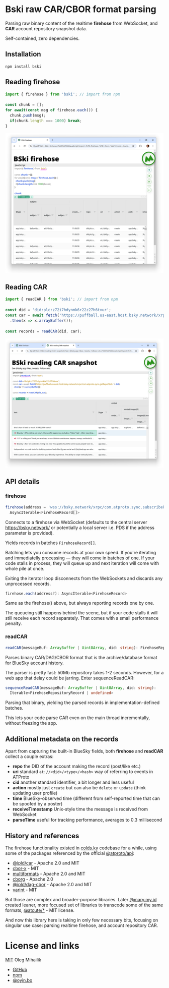 # Bski raw CAR/CBOR format parsing

Parsing raw binary content of the realtime **firehose** from WebSocket, and **CAR** account repository snapshot data.

Self-contained, zero dependencies.

## Installation

```
npm install bski
```

## Reading firehose

```JavaScript
import { firehose } from 'bski'; // import from npm

const chunk = [];
for await(const msg of firehose.each()) {
  chunk.push(msg);
  if(chunk.length === 1000) break;
}
```

[ ![Example using bski to fetch 1000 messages from the firehose](example-firehose.png) ](https://tty.wtf/%23+BSki+firehose//%60%60%60JavaScript/import+%7B+firehose+%7D+from+'bski';//const+chunk+=+%5B%5D;/for+await(const+msg+of+firehose.each())+%7B/++chunk.push(msg);/++if(chunk.length+===+1000)+break;/%7D//chunk/%60%60%60//)

## Reading CAR

```JavaScript
import { readCAR } from 'bski'; // import from npm

const did = 'did:plc:z72i7hdynmk6r22z27h6tvur';
const car = await fetch('https://puffball.us-east.host.bsky.network/xrpc/com.atproto.sync.getRepo?did=' + did)
  .then(x => x.arrayBuffer());

const records = readCAR(did, car);
```

[ ![Example using bski to fetch CAR snapshot file and parse it](example-car.png) ](https://tty.wtf/%23+BSki+reading+CAR+snapshot//See+@bsky.app+likes,+tweets,+follows+etc.//%60%60%60JavaScript/import+%7B+readCAR+%7D+from+'bski';//const+did+=+'did:plc:z72i7hdynmk6r22z27h6tvur';/const+car+=+await+fetch('https:%2F%2Fpuffball.us-east.host.bsky.network%2Fxrpc%2Fcom.atproto.sync.getRepo%3Fdid='+%2B+did)/++.then(x+=%3E+x.arrayBuffer());//const+records+=+readCAR(did,+car);//%60%60%60//)

## API details

### firehose

```TypeScript
firehose(address = 'wss://bsky.network/xrpc/com.atproto.sync.subscribeRepos'):
  AsyncIterable<FirehoseRecord[]>
```

Connects to a firehose via WebSocket (defaults to the central server https://bsky.network/
or potentially a local server i.e. PDS if the address parameter is provided).

Yields records in batches `FirehoseRecord[]`.

Batching lets you consume records at your own speed. If you're iterating
and immediatelly processing &mdash; they will come in batches of one.
If your code stalls in process, they will queue up and next iteration will come
with whole pile at once.

Exiting the iterator loop disconnects from the WebSockets and discards any unprocessed records.

```TypeScript
firehose.each(address?): AsyncIterable<FirehoseRecord>
```

Same as the firehose() above, but always reporting records one by one.

The queueing still happens behind the scene, but if your code stalls it will still
receive each record separately. That comes with a small performance penalty.

### readCAR

```TypeScript
readCAR(messageBuf: ArrayBuffer | Uint8Array, did: string): FirehoseRepositoryRecord[]
```

Parses binary CAR/DAG/CBOR format that is the archive/database format for BlueSky account history.

The parser is pretty fast: 50Mb repository takes 1-2 seconds. However, for a web app that delay could be jarring. Enter sequenceReadCAR:

```TypeScript
sequenceReadCAR(messageBuf: ArrayBuffer | Uint8Array, did: string):
  Iterable<FirehoseRepositoryRecord | undefined>
```

Parsing that binary, yielding the parsed records in implementation-defined batches.

This lets your code parse CAR even on the main
thread incrementally, without freezing the app.

## Additional metadata on the records

Apart from capturing the built-in BlueSky fields,
both **firehose** and **readCAR** collect a couple extras:

* **repo** the DID of the account making the record (post/like etc.)
* **uri** standard `at://<did>/<type>/<hash>` way of referring to events in ATProto
* **cid** another standard identifier, a bit longer and less useful
* **action** mostly just `create` but can also be `delete` or `update` (think updating user profile)
* **time** BlueSky-observed time (different from self-reported time that can be spoofed by a poster)
* **receiveTimestamp** Unix-style time the message is received from WebSocket
* **parseTime** useful for tracking performance, averages to 0.3 millisecond

## History and references

The firehose functionality existed in
[colds.ky](https://colds.ky) codebase for a while,
using some of the packages referenced by the official
[@atproto/api](https://www.npmjs.com/package/@atproto/api):

* [@ipld/car](https://github.com/ipld/js-car) - Apache 2.0 and MIT
* [cbor-x](https://github.dev/kriszyp/cbor-x) - MIT
* [multiformats](https://github.com/multiformats/js-multiformats) - Apache 2.0 and MIT
* [cborg](github.com/rvagg/cborg) - Apache 2.0
* [@ipld/dag-cbor](https://github.com/ipld/js-dag-cbor) - Apache 2.0 and MIT
* [varint](https://github.com/chrisdickinson/varint) - MIT

But those are complex and broader-purpose libraries.
Later [@mary.my.id](https://bsky.app/profile/mary.my.id) created leaner,
more focused set of libraries to transcode some of the same formats, [@atcute/*](https://github.com/mary-ext/atcute) - MIT license.

And now this library here is taking in only few necessary bits,
focusing on singular use case: parsing realtime firehose,
and account repository CAR.

# License and links

[MIT](LICENSE) Oleg Mihailik

* [GitHub](https://github.com/colds-ky/bski)
* [npm](https://www.npmjs.com/package/bski)
* [@oyin.bo](https://bsky.app/profile/oyin.bo)